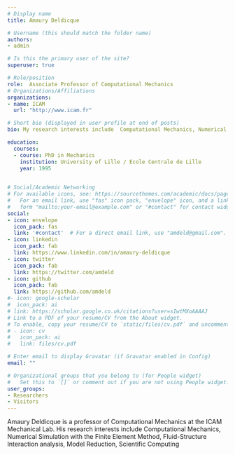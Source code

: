 ```yaml
---
# Display name
title: Amaury Deldicque

# Username (this should match the folder name)
authors:
- admin

# Is this the primary user of the site?
superuser: true

# Role/position
role:  Associate Professor of Computational Mechanics
# Organizations/Affiliations
organizations:
- name: ICAM
  url: "http://www.icam.fr"

# Short bio (displayed in user profile at end of posts)
bio: My research interests include  Computational Mechanics, Numerical Simulation with the Finite Element Method, Fluid-Structure Interaction analysis, Model  Reduction, Scientific Computing

education:
  courses:
  - course: PhD in Mechanics
    institution: University of Lille / Ecole Centrale de Lille
    year: 1995
  

# Social/Academic Networking
# For available icons, see: https://sourcethemes.com/academic/docs/page-builder/#icons
#   For an email link, use "fas" icon pack, "envelope" icon, and a link in the
#   form "mailto:your-email@example.com" or "#contact" for contact widget.
social:
- icon: envelope
  icon_pack: fas
  link: '#contact'  # For a direct email link, use "amdeld@gmail.com".
- icon: linkedin
  icon_pack: fab
  link: https://www.linkedin.com/in/amaury-deldicque
- icon: twitter
  icon_pack: fab
  link: https://twitter.com/amdeld
- icon: github
  icon_pack: fab
  link: https://github.com/amdeld
#- icon: google-scholar
#  icon_pack: ai
# link: https://scholar.google.co.uk/citations?user=sIwtMXoAAAAJ
# Link to a PDF of your resume/CV from the About widget.
# To enable, copy your resume/CV to `static/files/cv.pdf` and uncomment the lines below.
# - icon: cv
#   icon_pack: ai
#   link: files/cv.pdf

# Enter email to display Gravatar (if Gravatar enabled in Config)
email: ""

# Organizational groups that you belong to (for People widget)
#   Set this to `[]` or comment out if you are not using People widget.
user_groups:
- Researchers
- Visitors
---
```


Amaury Deldicque is a professor of Computational Mechanics at the ICAM Mechanical Lab. His research interests include  Computational Mechanics, Numerical Simulation with the Finite Element Method, Fluid-Structure Interaction analysis, Model  Reduction, Scientific Computing
